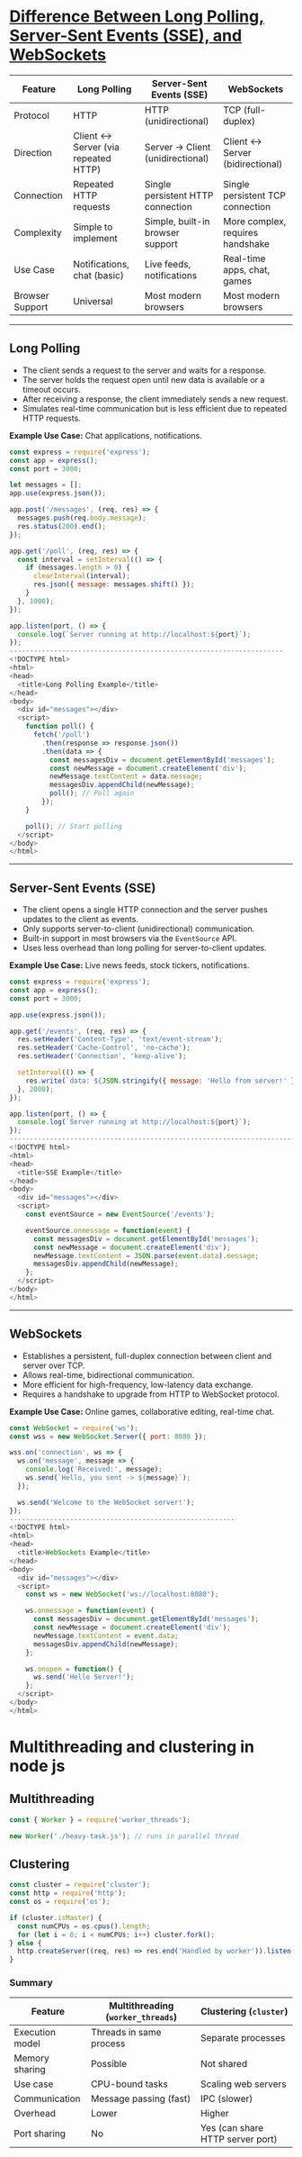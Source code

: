 # [Difference Between Long Polling, Server-Sent Events (SSE), and WebSockets](https://medium.com/@asharsaleem4/long-polling-vs-server-sent-events-vs-websockets-a-comprehensive-guide-fb27c8e610d0)

| Feature         | Long Polling                        | Server-Sent Events (SSE)           | WebSockets                        |
|-----------------|-------------------------------------|------------------------------------|-----------------------------------|
| Protocol        | HTTP                                | HTTP (unidirectional)              | TCP (full-duplex)                 |
| Direction       | Client ↔ Server (via repeated HTTP) | Server → Client (unidirectional)   | Client ↔ Server (bidirectional)   |
| Connection      | Repeated HTTP requests              | Single persistent HTTP connection  | Single persistent TCP connection  |
| Complexity      | Simple to implement                 | Simple, built-in browser support   | More complex, requires handshake  |
| Use Case        | Notifications, chat (basic)         | Live feeds, notifications          | Real-time apps, chat, games       |
| Browser Support | Universal                           | Most modern browsers               | Most modern browsers              |

---

## Long Polling

- The client sends a request to the server and waits for a response.
- The server holds the request open until new data is available or a timeout occurs.
- After receiving a response, the client immediately sends a new request.
- Simulates real-time communication but is less efficient due to repeated HTTP requests.

**Example Use Case:** Chat applications, notifications.
```js
const express = require('express');
const app = express();
const port = 3000;

let messages = [];
app.use(express.json());

app.post('/messages', (req, res) => {
  messages.push(req.body.message);
  res.status(200).end();
});

app.get('/poll', (req, res) => {
  const interval = setInterval(() => {
    if (messages.length > 0) {
      clearInterval(interval);
      res.json({ message: messages.shift() });
    }
  }, 1000);
});

app.listen(port, () => {
  console.log(`Server running at http://localhost:${port}`);
});
--------------------------------------------------------------------
<!DOCTYPE html>
<html>
<head>
  <title>Long Polling Example</title>
</head>
<body>
  <div id="messages"></div>
  <script>
    function poll() {
      fetch('/poll')
        .then(response => response.json())
        .then(data => {
          const messagesDiv = document.getElementById('messages');
          const newMessage = document.createElement('div');
          newMessage.textContent = data.message;
          messagesDiv.appendChild(newMessage);
          poll(); // Poll again
        });
    }

    poll(); // Start polling
  </script>
</body>
</html>
```

---

## Server-Sent Events (SSE)

- The client opens a single HTTP connection and the server pushes updates to the client as events.
- Only supports server-to-client (unidirectional) communication.
- Built-in support in most browsers via the `EventSource` API.
- Uses less overhead than long polling for server-to-client updates.

**Example Use Case:** Live news feeds, stock tickers, notifications.
```js
const express = require('express');
const app = express();
const port = 3000;

app.use(express.json());

app.get('/events', (req, res) => {
  res.setHeader('Content-Type', 'text/event-stream');
  res.setHeader('Cache-Control', 'no-cache');
  res.setHeader('Connection', 'keep-alive');

  setInterval(() => {
    res.write(`data: ${JSON.stringify({ message: 'Hello from server!' })}\n\n`);
  }, 2000);
});

app.listen(port, () => {
  console.log(`Server running at http://localhost:${port}`);
});
-----------------------------------------------------------------------
<!DOCTYPE html>
<html>
<head>
  <title>SSE Example</title>
</head>
<body>
  <div id="messages"></div>
  <script>
    const eventSource = new EventSource('/events');

    eventSource.onmessage = function(event) {
      const messagesDiv = document.getElementById('messages');
      const newMessage = document.createElement('div');
      newMessage.textContent = JSON.parse(event.data).message;
      messagesDiv.appendChild(newMessage);
    };
  </script>
</body>
</html>

```
---

## WebSockets

- Establishes a persistent, full-duplex connection between client and server over TCP.
- Allows real-time, bidirectional communication.
- More efficient for high-frequency, low-latency data exchange.
- Requires a handshake to upgrade from HTTP to WebSocket protocol.

**Example Use Case:** Online games, collaborative editing, real-time chat.
```js
const WebSocket = require('ws');
const wss = new WebSocket.Server({ port: 8080 });

wss.on('connection', ws => {
  ws.on('message', message => {
    console.log('Received:', message);
    ws.send(`Hello, you sent -> ${message}`);
  });

  ws.send('Welcome to the WebSocket server!');
});
--------------------------------------------------------
<!DOCTYPE html>
<html>
<head>
  <title>WebSockets Example</title>
</head>
<body>
  <div id="messages"></div>
  <script>
    const ws = new WebSocket('ws://localhost:8080');

    ws.onmessage = function(event) {
      const messagesDiv = document.getElementById('messages');
      const newMessage = document.createElement('div');
      newMessage.textContent = event.data;
      messagesDiv.appendChild(newMessage);
    };

    ws.onopen = function() {
      ws.send('Hello Server!');
    };
  </script>
</body>
</html>
```
# Multithreading and clustering in node js

## Multithreading
```js
const { Worker } = require('worker_threads');

new Worker('./heavy-task.js'); // runs in parallel thread

```
## Clustering
```js
const cluster = require('cluster');
const http = require('http');
const os = require('os');

if (cluster.isMaster) {
  const numCPUs = os.cpus().length;
  for (let i = 0; i < numCPUs; i++) cluster.fork();
} else {
  http.createServer((req, res) => res.end('Handled by worker')).listen(3000);
}

```

### Summary
| Feature         | Multithreading (`worker_threads`) | Clustering (`cluster`)           |
| --------------- | --------------------------------- | -------------------------------- |
| Execution model | Threads in same process           | Separate processes               |
| Memory sharing  | Possible                          | Not shared                       |
| Use case        | CPU-bound tasks                   | Scaling web servers              |
| Communication   | Message passing (fast)            | IPC (slower)                     |
| Overhead        | Lower                             | Higher                           |
| Port sharing    | No                                | Yes (can share HTTP server port) |

